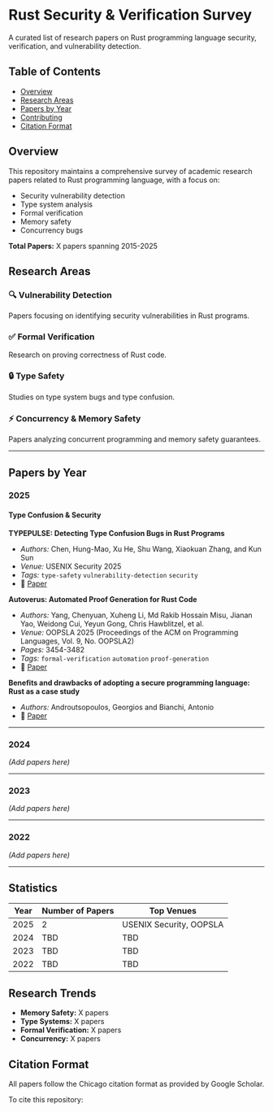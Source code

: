 # Rust Security & Verification Survey

A curated list of research papers on Rust programming language security, verification, and vulnerability detection.

## Table of Contents
- [Overview](#overview)
- [Research Areas](#research-areas)
- [Papers by Year](#papers-by-year)
- [Contributing](#contributing)
- [Citation Format](#citation-format)

## Overview

This repository maintains a comprehensive survey of academic research papers related to Rust programming language, with a focus on:
- Security vulnerability detection
- Type system analysis
- Formal verification
- Memory safety
- Concurrency bugs

**Total Papers:** X papers spanning 2015-2025

## Research Areas

### 🔍 Vulnerability Detection
Papers focusing on identifying security vulnerabilities in Rust programs.

### ✅ Formal Verification
Research on proving correctness of Rust code.

### 🔒 Type Safety
Studies on type system bugs and type confusion.

### ⚡ Concurrency & Memory Safety
Papers analyzing concurrent programming and memory safety guarantees.

---

## Papers by Year

### 2025

#### Type Confusion & Security

**TYPEPULSE: Detecting Type Confusion Bugs in Rust Programs**
- *Authors:* Chen, Hung-Mao, Xu He, Shu Wang, Xiaokuan Zhang, and Kun Sun
- *Venue:* USENIX Security 2025
- *Tags:* `type-safety` `vulnerability-detection` `security`
- 📄 [Paper](https://www.usenix.org/conference/usenixsecurity25/presentation/chen-hung-mao)


**Autoverus: Automated Proof Generation for Rust Code**
- *Authors:* Yang, Chenyuan, Xuheng Li, Md Rakib Hossain Misu, Jianan Yao, Weidong Cui, Yeyun Gong, Chris Hawblitzel, et al.
- *Venue:* OOPSLA 2025 (Proceedings of the ACM on Programming Languages, Vol. 9, No. OOPSLA2)
- *Pages:* 3454-3482
- *Tags:* `formal-verification` `automation` `proof-generation`
- 📄 [Paper](https://dl.acm.org/doi/pdf/10.1145/3763174)

 **Benefits and drawbacks of adopting a secure programming language: Rust as a case study**
- *Authors:* Androutsopoulos, Georgios and Bianchi, Antonio
- 📄 [Paper](https://arxiv.org/pdf/2506.15648)

---

### 2024

*(Add papers here)*

---

### 2023

*(Add papers here)*

---

### 2022

*(Add papers here)*

---

## Statistics

| Year | Number of Papers | Top Venues |
|------|------------------|------------|
| 2025 | 2 | USENIX Security, OOPSLA |
| 2024 | TBD | TBD |
| 2023 | TBD | TBD |
| 2022 | TBD | TBD |

## Research Trends

- **Memory Safety:** X papers
- **Type Systems:** X papers
- **Formal Verification:** X papers
- **Concurrency:** X papers

## Citation Format

All papers follow the Chicago citation format as provided by Google Scholar.

To cite this repository:
```bibtex
